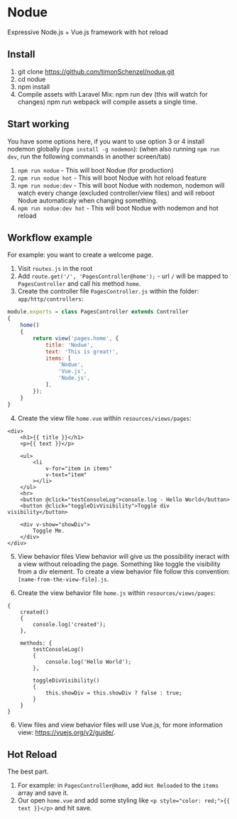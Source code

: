 # Nodue
Expressive Node.js + Vue.js framework with hot reload

## Install
1. git clone https://github.com/timonSchenzel/nodue.git
2. cd nodue
3. npm install
4. Compile assets with Laravel Mix: npm run dev (this will watch for changes) npm run webpack will compile assets a single time.

## Start working
You have some options here, if you want to use option 3 or 4 install nodemon globally (`npm install -g nodemon`):
(when also running `npm run dev`, run the following commands in another screen/tab)

1. `npm run nodue` - This will boot Nodue (for production)
2. `npm run nodue hot` - This will boot Nodue with hot reload feature
3. `npm run nodue:dev` - This will boot Nodue with nodemon, nodemon will watch every change (excluded controller/view files) and will reboot Nodue automaticaly when changing something.
4. `npm run nodue:dev hot` - This will boot Nodue with nodemon and hot reload

## Workflow example
For example: you want to create a welcome page.

1. Visit `routes.js` in the root
2. Add `route.get('/', 'PagesController@home');` - url `/` will be mapped to `PagesController` and call his method `home`.
3. Create the controller file `PagesController.js` within the folder: `app/http/controllers`:
```javascript
module.exports = class PagesController extends Controller
{
	home()
	{
		return view('pages.home', {
			title: 'Nodue',
			text: 'This is great!',
			items: [
				'Nodue',
				'Vue.js',
				'Node.js',
			],
		});
	}
}
```

4. Create the view file `home.vue` within `resources/views/pages`:
```vue
<div>
	<h1>{{ title }}</h1>
	<p>{{ text }}</p>
  
	<ul>
		<li
			v-for="item in items"
			v-text="item"
		></li>
	</ul>
	<hr>
	<button @click="testConsoleLog">console.log - Hello World</button>
	<button @click="toggleDivVisibility">Toggle div visibility</button>

	<div v-show="showDiv">
		Toggle Me.
	</div>
</div>
```

5. View behavior files
View behavior will give us the possibility ineract with a view without reloading the page. Something like toggle the visibility from a div element. To create a view behavior file follow this convention: `[name-from-the-view-file].js`.

6. Create the view behavior file `home.js` within `resources/views/pages`:
```vue
{
	created()
	{
		console.log('created');
	},

	methods: {
		testConsoleLog()
		{
			console.log('Hello World');
		},

		toggleDivVisibility()
		{
			this.showDiv = this.showDiv ? false : true;
		}
	}
}
```

6. View files and view behavior files will use Vue.js, for more information view: https://vuejs.org/v2/guide/.

## Hot Reload
The best part.

1. For example: in `PagesController@home`, add `Hot Reloaded` to the `items` array and save it.
2. Our open `home.vue` and add some styling like `<p style="color: red;">{{ text }}</p>` and hit save.
